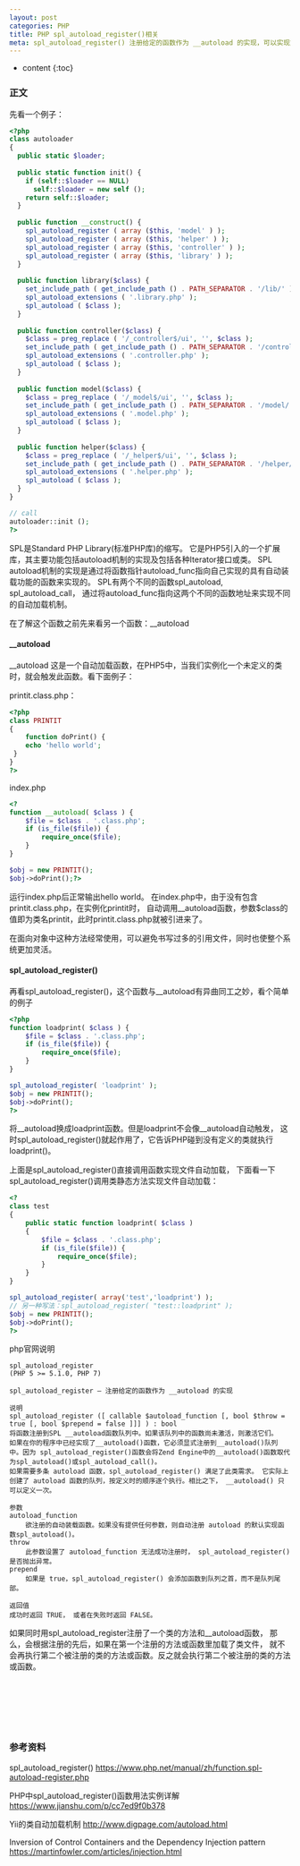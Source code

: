 ```yaml
---
layout: post
categories: PHP
title: PHP spl_autoload_register()相关
meta: spl_autoload_register() 注册给定的函数作为 __autoload 的实现，可以实现文件自动require，函数自动加载
---
```

* content
{:toc}

### 正文

先看一个例子：
```php
<?php
class autoloader 
{
  public static $loader;
  
  public static function init() {
    if (self::$loader == NULL)
      self::$loader = new self ();
    return self::$loader;
  }
  
  public function __construct() {
    spl_autoload_register ( array ($this, 'model' ) );
    spl_autoload_register ( array ($this, 'helper' ) );
    spl_autoload_register ( array ($this, 'controller' ) );
    spl_autoload_register ( array ($this, 'library' ) );
  }
  
  public function library($class) {
    set_include_path ( get_include_path () . PATH_SEPARATOR . '/lib/' );
    spl_autoload_extensions ( '.library.php' );
    spl_autoload ( $class );
  }
  
  public function controller($class) {
    $class = preg_replace ( '/_controller$/ui', '', $class );
    set_include_path ( get_include_path () . PATH_SEPARATOR . '/controller/' );
    spl_autoload_extensions ( '.controller.php' );
    spl_autoload ( $class );
  }
  
  public function model($class) {
    $class = preg_replace ( '/_model$/ui', '', $class );
    set_include_path ( get_include_path () . PATH_SEPARATOR . '/model/' );
    spl_autoload_extensions ( '.model.php' );
    spl_autoload ( $class );
  }
  
  public function helper($class) {
    $class = preg_replace ( '/_helper$/ui', '', $class );
    set_include_path ( get_include_path () . PATH_SEPARATOR . '/helper/' );
    spl_autoload_extensions ( '.helper.php' );
    spl_autoload ( $class );
  }
}

// call
autoloader::init ();
?>
```

SPL是Standard PHP Library(标准PHP库)的缩写。
它是PHP5引入的一个扩展库，其主要功能包括autoload机制的实现及包括各种Iterator接口或类。
SPL autoload机制的实现是通过将函数指针autoload_func指向自己实现的具有自动装载功能的函数来实现的。
SPL有两个不同的函数spl_autoload, spl_autoload_call，
通过将autoload_func指向这两个不同的函数地址来实现不同的自动加载机制。

在了解这个函数之前先来看另一个函数：__autoload

#### __autoload

__autoload 这是一个自动加载函数，在PHP5中，当我们实例化一个未定义的类时，就会触发此函数。看下面例子：

printit.class.php：
```php
<?php
class PRINTIT 
{
    function doPrint() {
    echo 'hello world';
 }
}
?>
```

index.php
```php
<?
function __autoload( $class ) {
    $file = $class . '.class.php';
    if (is_file($file)) {
        require_once($file);
    }
}

$obj = new PRINTIT();
$obj->doPrint();?>
```

运行index.php后正常输出hello world。
在index.php中，由于没有包含printit.class.php，在实例化printit时，
自动调用__autoload函数，参数$class的值即为类名printit，此时printit.class.php就被引进来了。

在面向对象中这种方法经常使用，可以避免书写过多的引用文件，同时也使整个系统更加灵活。

#### spl_autoload_register()

再看spl_autoload_register()，这个函数与__autoload有异曲同工之妙，看个简单的例子
```php
<?php
function loadprint( $class ) {
    $file = $class . '.class.php';
    if (is_file($file)) {
        require_once($file);
    }
}

spl_autoload_register( 'loadprint' );
$obj = new PRINTIT();
$obj->doPrint();
?>
```

将__autoload换成loadprint函数。但是loadprint不会像__autoload自动触发，
这时spl_autoload_register()就起作用了，它告诉PHP碰到没有定义的类就执行loadprint()。

上面是spl_autoload_register()直接调用函数实现文件自动加载，
下面看一下spl_autoload_register()调用类静态方法实现文件自动加载：
```php
<?
class test 
{
    public static function loadprint( $class ) 
    {
        $file = $class . '.class.php';
        if (is_file($file)) {
            require_once($file);
        }
    }
}

spl_autoload_register( array('test','loadprint') );
// 另一种写法：spl_autoload_register( "test::loadprint" );
$obj = new PRINTIT();
$obj->doPrint();
?>
```

php官网说明
```
spl_autoload_register
(PHP 5 >= 5.1.0, PHP 7)

spl_autoload_register — 注册给定的函数作为 __autoload 的实现

说明
spl_autoload_register ([ callable $autoload_function [, bool $throw = true [, bool $prepend = false ]]] ) : bool
将函数注册到SPL __autoload函数队列中。如果该队列中的函数尚未激活，则激活它们。
如果在你的程序中已经实现了__autoload()函数，它必须显式注册到__autoload()队列中。因为 spl_autoload_register()函数会将Zend Engine中的__autoload()函数取代为spl_autoload()或spl_autoload_call()。
如果需要多条 autoload 函数，spl_autoload_register() 满足了此类需求。 它实际上创建了 autoload 函数的队列，按定义时的顺序逐个执行。相比之下， __autoload() 只可以定义一次。

参数
autoload_function
    欲注册的自动装载函数。如果没有提供任何参数，则自动注册 autoload 的默认实现函数spl_autoload()。
throw
    此参数设置了 autoload_function 无法成功注册时， spl_autoload_register()是否抛出异常。
prepend
    如果是 true，spl_autoload_register() 会添加函数到队列之首，而不是队列尾部。

返回值
成功时返回 TRUE， 或者在失败时返回 FALSE。
```

如果同时用spl_autoload_register注册了一个类的方法和__autoload函数，
那么，会根据注册的先后，如果在第一个注册的方法或函数里加载了类文件，
就不会再执行第二个被注册的类的方法或函数。反之就会执行第二个被注册的类的方法或函数。

<br/><br/><br/><br/><br/>
### 参考资料

spl_autoload_register() <https://www.php.net/manual/zh/function.spl-autoload-register.php>

PHP中spl_autoload_register()函数用法实例详解 <https://www.jianshu.com/p/cc7ed9f0b378>

Yii的类自动加载机制 <http://www.digpage.com/autoload.html>

Inversion of Control Containers and the Dependency Injection pattern <https://martinfowler.com/articles/injection.html> 
